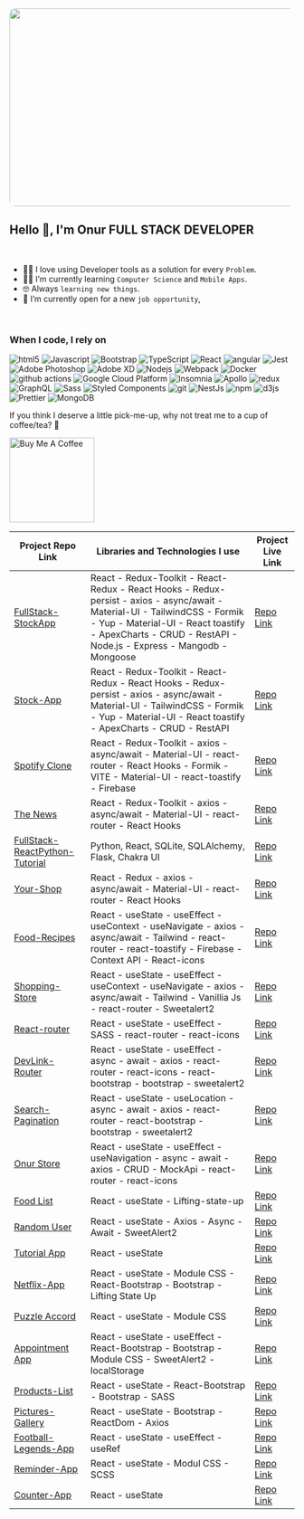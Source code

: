       

                                          
                                                         
<div align="center">
<picture>   <img src="https://github.com/user-attachments/assets/0ce7f6f7-2c44-4c78-a9fb-64cd5e641689" 
                  height = "350px"
                  width= "550px"
                  style="clip-path: inset(0 round 10px);"
                  /> 
</picture>
</div>
                                           <h2 style= "vertical-align: center;"> Hello 👋, I'm Onur                                           
                                                       FULL STACK DEVELOPER</h2>
<br>

- :technologist: I love using Developer tools as a solution for every `Problem`.
- :student: I’m currently learning `Computer Science` and `Mobile Apps`.
- :nerd_face: Always `learning new things`.
- :thinking: I’m currently open for a new `job opportunity`,
  
<br>  
<h3>When I code, I rely on</h3>
<p>
  <img alt="html5" src="https://img.shields.io/badge/-HTML5-F7B93E?style=flat-square&logo=html5&logoColor=white" />
  <img alt="Javascript" src="https://img.shields.io/badge/-javascript-F7B93E?style=flat-square&logo=javascript&logoColor=black" />
  <img alt="Bootstrap" src="https://img.shields.io/badge/-bootstrap-F7B93E?style=flat-square&logo=javascript&logoColor=white" />
  <img alt="TypeScript" src="https://img.shields.io/badge/-TypeScript-F7B93E?style=flat-square&logo=typescript&logoColor=white" />
  <img alt="React" src="https://img.shields.io/badge/-React-F7B93E?style=flat-square&logo=react&logoColor=white" />
  <img alt="angular" src="https://img.shields.io/badge/-Angular-F7B93E?style=flat-square&logo=angular&logoColor=white" />
  <img alt="Jest" src="https://img.shields.io/badge/-jest-F7B93E?style=flat-square&logo=jest&logoColor=white" />
  <img alt="Adobe Photoshop" src="https://img.shields.io/badge/-adobe%20photoshop-F7B93E?style=flat-square&logo=adobe%20photoshop&logoColor=white" />
  <img alt="Adobe XD" src="https://img.shields.io/badge/-Adobe%20XD-F7B93E?style=flat-square&logo=Adobe%20XD&logoColor=white" />
  <img alt="Nodejs" src="https://img.shields.io/badge/-Nodejs-F7B93E?style=flat-square&logo=Node.js&logoColor=white" />
  <img alt="Webpack" src="https://img.shields.io/badge/-Webpack-F7B93E?style=flat-square&logo=webpack&logoColor=white" />
  <img alt="Docker" src="https://img.shields.io/badge/-Docker-F7B93E?style=flat-square&logo=docker&logoColor=white" />
  <img alt="github actions" src="https://img.shields.io/badge/-Github_Actions-F7B93E?style=flat-square&logo=github-actions&logoColor=white" />
  <img alt="Google Cloud Platform" src="https://img.shields.io/badge/-Google_Cloud_Platform-F7B93E?style=flat-square&logo=google-cloud&logoColor=white" />
  <img alt="Insomnia" src="https://img.shields.io/badge/-Insomnia-F7B93E?style=flat-square&logo=insomnia&logoColor=white" />
  <img alt="Apollo" src="https://img.shields.io/badge/-Apollo%20GraphQL-F7B93E?style=flat-square&logo=apollo-graphql&logoColor=white" />
  <img alt="redux" src="https://img.shields.io/badge/-Redux-F7B93E?style=flat-square&logo=redux&logoColor=white" />
  <img alt="GraphQL" src="https://img.shields.io/badge/-GraphQL-F7B93E?style=flat-square&logo=graphql&logoColor=white" />
  <img alt="Sass" src="https://img.shields.io/badge/-Sass-F7B93E?style=flat-square&logo=sass&logoColor=white" />
  <img alt="Styled Components" src="https://img.shields.io/badge/-Styled_Components-F7B93E?style=flat-square&logo=styled-components&logoColor=white" />
  <img alt="git" src="https://img.shields.io/badge/-Git-F7B93E?style=flat-square&logo=git&logoColor=white" />
  <img alt="NestJs" src="https://img.shields.io/badge/-NestJs-F7B93E?style=flat-square&logo=nestjs&logoColor=white" />
  <img alt="npm" src="https://img.shields.io/badge/-NPM-F7B93E?style=flat-square&logo=npm&logoColor=white" />
  <img alt="d3js" src="https://img.shields.io/badge/-D3.js-F7B93E?style=flat-square&logo=d3.js&logoColor=white" />
  <img alt="Prettier" src="https://img.shields.io/badge/-Prettier-F7B93E?style=flat-square&logo=prettier&logoColor=white" />
  <img alt="MongoDB" src="https://img.shields.io/badge/-MongoDB-F7B93E?style=flat-square&logo=mongodb&logoColor=white" />
</p>
<p>If you think I deserve a little pick-me-up, why not treat me to a cup of coffee/tea? 🥺</p>
<a href="https://www.buymeacoffee.com/your_username" target="_blank"><img src="https://cdn.buymeacoffee.com/buttons/v2/default-red.png" alt="Buy Me A Coffee" width="150" ></a>


| Project Repo Link | Libraries and Technologies I use | Project Live Link |
|-------------------|----------------------------------|-------------------|
| [FullStack-StockApp](https://github.com/kapucuonur/FullStack_StockApp) | React - Redux-Toolkit - React-Redux - React Hooks - Redux-persist - axios - async/await - Material-UI - TailwindCSS - Formik - Yup - Material-UI - React toastify - ApexCharts - CRUD - RestAPI - Node.js - Express - Mangodb - Mongoose | [Repo Link](https://fullstack-stockapp-wfdx.onrender.com/) |
| [Stock-App](https://github.com/kapucuonur/stock-app) | React - Redux-Toolkit - React-Redux - React Hooks - Redux-persist - axios - async/await - Material-UI - TailwindCSS - Formik - Yup - Material-UI - React toastify - ApexCharts - CRUD - RestAPI | [Repo Link](https://stock-qg9tfa1ph-kapucuonurs-projects.vercel.app/) |
| [Spotify Clone](https://github.com/kapucuonur/Spotify-Clone) | React - Redux-Toolkit - axios - async/await - Material-UI - react-router - React Hooks - Formik - VITE - Material-UI - react-toastify - Firebase | [Repo Link](https://spotify-clone-nwg43xbur-kapucuonurs-projects.vercel.app/login/login.html) |
| [The News](https://github.com/kapucuonur/redux-toolkit-thenews) | React - Redux-Toolkit - axios - async/await - Material-UI - react-router - React Hooks | [Repo Link](https://redux-toolkit-thenews-1.onrender.com) |
| [FullStack-ReactPython-Tutorial](https://github.com/kapucuonur/React-Python-Tutorial) | Python, React, SQLite, SQLAlchemy, Flask, Chakra UI | [Repo Link](https://react-python-tutorial-ezkn.onrender.com/) |
| [Your-Shop](https://github.com/kapucuonur/Your-Shop) | React - Redux - axios - async/await - Material-UI - react-router - React Hooks | [Repo Link](https://your-shop-7by1.onrender.com/) |
| [Food-Recipes](https://github.com/kapucuonur/Food-Recipes) | React - useState - useEffect - useContext - useNavigate - axios - async/await - Tailwind - react-router - react-toastify - Firebase - Context API - React-icons | [Repo Link](https://food-recipes-5hmm.onrender.com/) |
| [Shopping-Store](#) | React - useState - useEffect - useContext - useNavigate - axios - async/await - Tailwind - Vanillia Js - react-router - Sweetalert2 | [Repo Link](#) |
| [React-router](#) | React - useState - useEffect - SASS - react-router - react-icons | [Repo Link](#) |
| [DevLink-Router](https://github.com/kapucuonur/DevLink-Router) | React - useState - useEffect - async - await - axios - react-router - react-icons - react-bootstrap - bootstrap - sweetalert2 | [Repo Link](https://devlink-router.onrender.com/login) |
| [Search-Pagination](#) | React - useState - useLocation - async - await - axios - react-router - react-bootstrap - bootstrap - sweetalert2 | [Repo Link](#) |
| [Onur Store](https://github.com/kapucuonur/Onur-Store) | React - useState - useEffect - useNavigation - async - await - axios - CRUD - MockApi - react-router - react-icons | [Repo Link](https://onur-store-ltugr59wh-kapucuonurs-projects.vercel.app/) |
| [Food List](#) | React - useState - Lifting-state-up | [Repo Link](#) |
| [Random User ](https://github.com/kapucuonur/Ramdon-User) | React - useState - Axios - Async - Await - SweetAlert2 | [Repo Link](https://ramdon-user-jnyoyr37k-kapucuonurs-projects.vercel.app/)|
| [Tutorial App](https://github.com/kapucuonur/tutorial-app) | React - useState | [Repo Link](https://tutorial-kzpy8h6dl-kapucuonurs-projects.vercel.app/) |
| [Netflix-App](https://github.com/kapucuonur/netflix-app) | React - useState - Module CSS - React-Bootstrap - Bootstrap - Lifting State Up | [Repo Link](https://netflix-app-rust.vercel.app/) |
| [Puzzle Accord](#) | React - useState - Module CSS | [Repo Link](#) |
| [Appointment App](https://github.com/kapucuonur/appointment-app) | React - useState - useEffect - React-Bootstrap - Bootstrap - Module CSS - SweetAlert2 - localStorage | [Repo Link](https://appointment-lthi0maps-kapucuonurs-projects.vercel.app/) |
| [Products-List](https://github.com/kapucuonur/Products-List) | React - useState - React-Bootstrap - Bootstrap - SASS | [Repo Link](https://products-list-jqd0l8fq8-kapucuonurs-projects.vercel.app/) |
| [Pictures-Gallery](https://github.com/kapucuonur/pictures-gallery) | React - useState - Bootstrap - ReactDom - Axios | [Repo Link](https://pictures-gallery-fvdn1zejg-kapucuonurs-projects.vercel.app/) |
| [Football-Legends-App](https://github.com/kapucuonur/Football_Legends) | React - useState - useEffect - useRef | [Repo Link](https://footballegends.netlify.app/) |
| [Reminder-App](#) | React - useState - Modul CSS - SCSS | [Repo Link](#) |
| [Counter-App](#) | React - useState | [Repo Link](#) |

